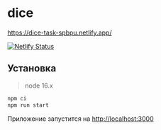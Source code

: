 # dice

<a style="font-size: 50px">https://dice-task-spbpu.netlify.app/</a>

[![Netlify Status](https://api.netlify.com/api/v1/badges/16b9dc9e-6b7b-4a10-be47-a20f6e831a0f/deploy-status)](https://app.netlify.com/sites/dice-task-spbpu/deploys)

## Установка

> node 16.x

```bash
npm ci
npm run start
```
Приложение запустится на [http://localhost:3000](http://localhost:3000)
